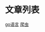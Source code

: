 # 文章列表

[go语言](https://shengjieli.github.io/2018-02-07-go)
[爬虫](https://shengjieli.github.io/2018/02/spider)
